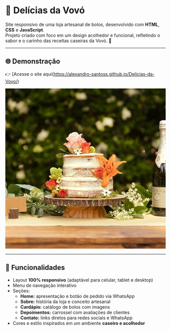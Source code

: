 # 🍰 Delícias da Vovó

Site responsivo de uma loja artesanal de bolos, desenvolvido com **HTML**, **CSS** e **JavaScript**.  
Projeto criado com foco em um design acolhedor e funcional, refletindo o sabor e o carinho das receitas caseiras da Vovó. 💖

---

## 🌐 Demonstração

👉 [Acesse o site aqui(https://alexandro-santoss.github.io/Delicias-da-Vovo/)

![Preview do site](img/hero.jpg)

---

## 🧩 Funcionalidades

- Layout **100% responsivo** (adaptável para celular, tablet e desktop)  
- Menu de navegação interativo  
- Seções:
  - **Home:** apresentação e botão de pedido via WhatsApp  
  - **Sobre:** história da loja e conceito artesanal  
  - **Cardápio:** catálogo de bolos com imagens  
  - **Depoimentos:** carrossel com avaliações de clientes  
  - **Contato:** links diretos para redes sociais e WhatsApp  
- Cores e estilo inspirados em um ambiente **caseiro e acolhedor**
